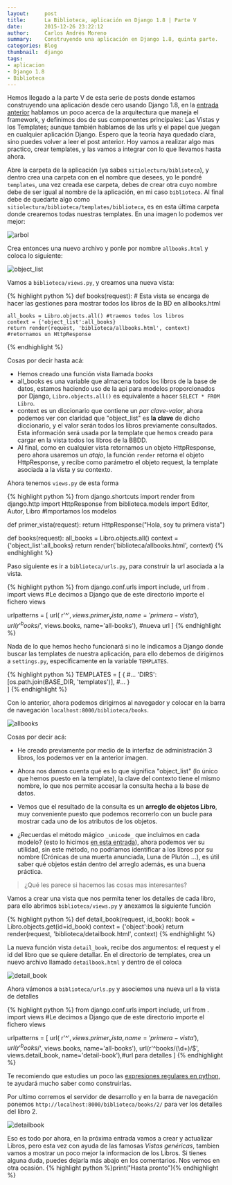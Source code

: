 ```yaml
---
layout:     post
title:      La Biblioteca, aplicación en Django 1.8 | Parte V
date:       2015-12-26 23:22:12
author:     Carlos Andrés Moreno
summary:    Construyendo una aplicación en Django 1.8, quinta parte.
categories: Blog
thumbnail:  django
tags:
- aplicacion
- Django 1.8
- Biblioteca
---
```

Hemos llegado a la parte V de esta serie de posts donde estamos construyendo una aplicación desde cero usando Django 1.8, en la [entrada anterior][1] hablamos un poco acerca de la arquitectura que maneja el framework, y definimos dos de sus componentes principales: Las Vistas y los Templates; aunque también hablamos de las urls y el papel que juegan en cualquier aplicación Django. Espero que la teoría haya quedado clara, sino puedes volver a leer el post anterior. Hoy vamos a realizar algo mas practico, crear templates, y las vamos a integrar con lo que llevamos hasta ahora.

Abre la carpeta de la aplicación (ya sabes `sitiolectura/biblioteca`), y dentro crea una carpeta con en el nombre que desees, yo le pondré `templates`, una vez creada ese carpeta, debes de crear otra cuyo nombre debe de ser igual al nombre de la aplicación, en mi caso `biblioteca`. Al final debe de quedarte algo como `sitiolectura/biblioteca/templates/biblioteca`, es en esta última carpeta donde crearemos todas nuestras templates. En una imagen lo podemos ver mejor:

![arbol][2]

Crea entonces una nuevo archivo y ponle por nombre `allbooks.html` y coloca lo siguiente:

![object_list][4]

Vamos a `biblioteca/views.py`, y creamos una nueva vista:

{% highlight python %}
def books(request):
	# Esta vista se encarga de hacer las gestiones para mostrar todos los libros de la BD en allbooks.html

	all_books = Libro.objects.all() #traemos todos los libros
	context = {'object_list':all_books}
	return render(request, 'biblioteca/allbooks.html', context) #retornamos un HttpResponse
{% endhighlight %}

Cosas por decir hasta acá:

* Hemos creado una función vista llamada _books_
* all_books es una variable que almacena todos los libros de la base de datos, estamos haciendo uso de la api para modelos proporcionados por Django, `Libro.objects.all()` es equivalente a hacer `SELECT * FROM Libro`.
* context es un diccionario que contiene un _par clave-valor_, ahora podemos ver con claridad que "object_list" es **la clave** de dicho diccionario, y el valor serán todos los libros previamente consultados. Esta información será usada por la template que hemos creado para cargar en la vista todos los libros de la BBDD.
* Al final, como en cualquier vista retornamos un objeto HttpResponse, pero ahora usaremos un _atajo_, la función `render` retorna el objeto HttpResponse, y recibe como parámetro el objeto request, la template asociada a la vista y su contexto.

Ahora tenemos `views.py` de esta forma

{% highlight python %}
from django.shortcuts import render
from django.http import HttpResponse
from biblioteca.models import Editor, Autor, Libro #Importamos los modelos

def primer_vista(request):
	return HttpResponse("Hola, soy tu primera vista")

def books(request):
	all_books = Libro.objects.all()
	context = {'object_list':all_books}
	return render('biblioteca/allbooks.html', context)
{% endhighlight %}

Paso siguiente es ir a `biblioteca/urls.py`, para construir la url asociada a la vista.

{% highlight python %}
from django.conf.urls import include, url
from . import views #Le decimos a Django que de este directorio importe el fichero views

urlpatterns = [
    url( r'^$' , views.primer_vista, name= 'primera-vista' ),
    url( r'^books/$', views.books, name='all-books'), #nueva url
]
{% endhighlight %}

Nada de lo que hemos hecho funcionará si no le indicamos a Django donde buscar las templates de nuestra aplicación, para ello debemos de dirigirnos a `settings.py`, específicamente en la variable `TEMPLATES`.

{% highlight python %}
TEMPLATES = [
    {
		#...
        'DIRS': [os.path.join(BASE_DIR, 'templates')],
        #...
    }    
]
{% endhighlight %}

Con lo anterior, ahora podemos dirigirnos al navegador y colocar en la barra de navegación `localhost:8000/biblioteca/books`.

![allbooks][3]

Cosas por decir acá:

* He creado previamente por medio de la interfaz de administración 3 libros, los podemos ver en la anterior imagen.

* Ahora nos damos cuenta qué es lo que significa "object_list" (lo único que hemos puesto en la template), la clave del contexto tiene el mismo nombre, lo que nos permite accesar la consulta hecha a la base de datos.

* Vemos que el resultado de la consulta es un **arreglo de objetos Libro**, muy conveniente puesto que podemos recorrerlo con un bucle para mostrar cada uno de los atributos de los objetos.

* ¿Recuerdas el método mágico `_unicode_` que incluimos en cada modelo? (esto lo hicimos [en esta entrada](http://carmoreno.github.io/blog/2015/08/24/App-Django1.8-Parte2/)),  ahora podemos ver su utilidad, sin este método, no podríamos identificar a los libros por su nombre (Crónicas de una muerta anunciada, Luna de Plutón ...), es útil saber qué objetos están dentro del arreglo además, es una buena práctica.

> ¿Qué les parece si hacemos las cosas mas interesantes?

Vamos a crear una vista que nos permita tener los detalles de cada libro, para ello abrimos `biblioteca/views.py` y anexamos la siguiente función

{% highlight python %}
def detail_book(request, id_book):
	book = Libro.objects.get(id=id_book)
	context = {'object':book}
	return render(request, 'biblioteca/detailbook.html', context)
{% endhighlight %}

La nueva función vista `detail_book`, recibe dos argumentos: el request y el id del libro que se quiere detallar. En el directorio de templates, crea un nuevo archivo llamado `detailbook.html` y dentro de el coloca

![detail_book][5]

Ahora vámonos a `biblioteca/urls.py` y asociemos una nueva url a la vista de detalles

{% highlight python %}
from django.conf.urls import include, url
from . import views #Le decimos a Django que de este directorio importe el fichero views

urlpatterns = [
    url( r'^$' , views.primer_vista, name= 'primera-vista' ),
    url( r'^books/$', views.books, name='all-books'),
    url(r'^books/(\d+)/$', views.detail_book, name='detail-book'),#url para detalles
]
{% endhighlight %}

Te recomiendo que estudies un poco las [expresiones regulares en python](https://platzi.com/blog/expresiones-regulares-python/), te ayudará mucho saber como construirlas.

Por ultimo corremos el servidor de desarrollo y en la barra de navegación ponemos `http://localhost:8000/biblioteca/books/2/` para ver los detalles del libro 2.

![detailbook][6]

Eso es todo por ahora, en la próxima entrada vamos a crear y actualizar Libros, pero esta vez con ayuda de las famosas _Vistas genéricas_, tambien vamos a mostrar un poco mejor la informacion de los Libros. Si tienes alguna duda, puedes dejarla más abajo en los comentarios. Nos vemos en otra ocasión. {% highlight python %}print("Hasta pronto"){% endhighlight %}

[1]:http://carmoreno.github.io/blog/2015/09/12/App-Django.18-Parte4/
[2]:../../../../../../images/2015-12-26/arbol.png
[3]:../../../../../../images/2015-12-26/allbooks.png
[4]:../../../../../../images/2015-12-26/object_list.png
[5]:../../../../../../images/2015-12-26/detail_book.png
[6]:../../../../../../images/2015-12-26/detailbook.png